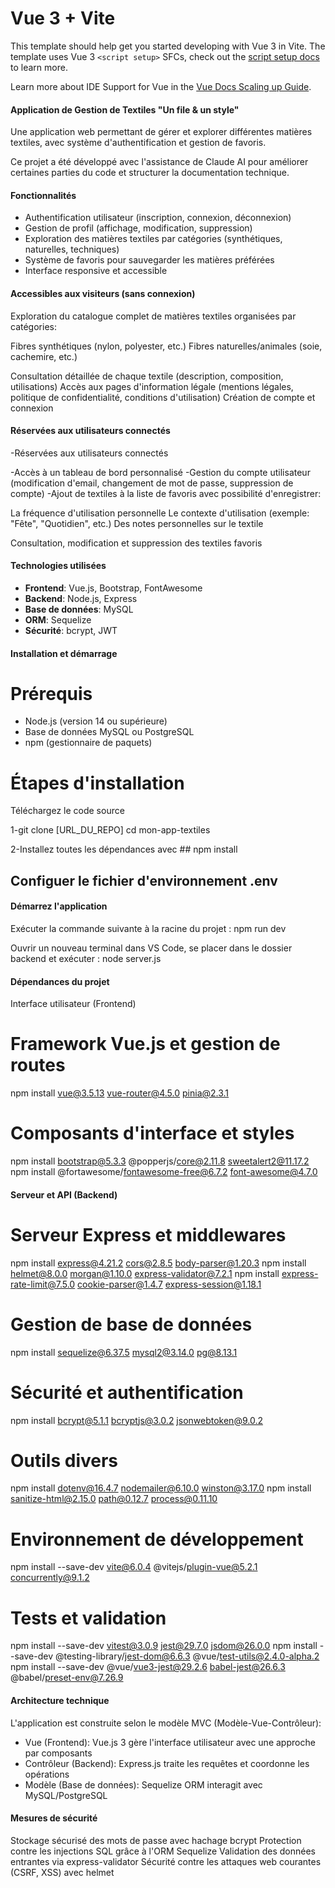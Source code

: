 # Vue 3 + Vite

This template should help get you started developing with Vue 3 in Vite. The template uses Vue 3 `<script setup>` SFCs, check out the [script setup docs](https://v3.vuejs.org/api/sfc-script-setup.html#sfc-script-setup) to learn more.

Learn more about IDE Support for Vue in the [Vue Docs Scaling up Guide](https://vuejs.org/guide/scaling-up/tooling.html#ide-support).


#### Application de Gestion de Textiles "Un file & un style"

Une application web permettant de gérer et explorer différentes matières textiles, avec système d'authentification et gestion de favoris.

Ce projet a été développé avec l'assistance de Claude AI pour améliorer certaines parties du code et structurer la documentation technique.

#### Fonctionnalités

- Authentification utilisateur (inscription, connexion, déconnexion)
- Gestion de profil (affichage, modification, suppression)
- Exploration des matières textiles par catégories (synthétiques, naturelles, techniques)
- Système de favoris pour sauvegarder les matières préférées
- Interface responsive et accessible

#### Accessibles aux visiteurs (sans connexion)

Exploration du catalogue complet de matières textiles organisées par catégories:

Fibres synthétiques (nylon, polyester, etc.)
Fibres naturelles/animales (soie, cachemire, etc.)


Consultation détaillée de chaque textile (description, composition, utilisations)
Accès aux pages d'information légale (mentions légales, politique de confidentialité, conditions d'utilisation)
Création de compte et connexion


#### Réservées aux utilisateurs connectés

-Réservées aux utilisateurs connectés

-Accès à un tableau de bord personnalisé
-Gestion du compte utilisateur (modification d'email, changement de mot de passe, suppression de compte)
-Ajout de textiles à la liste de favoris avec possibilité d'enregistrer:

La fréquence d'utilisation personnelle
Le contexte d'utilisation (exemple: "Fête", "Quotidien", etc.)
Des notes personnelles sur le textile

Consultation, modification et suppression des textiles favoris


#### Technologies utilisées

- **Frontend**: Vue.js, Bootstrap, FontAwesome
- **Backend**: Node.js, Express
- **Base de données**: MySQL
- **ORM**: Sequelize
- **Sécurité**: bcrypt, JWT

#### Installation et démarrage

# Prérequis

- Node.js (version 14 ou supérieure)
- Base de données MySQL ou PostgreSQL
- npm (gestionnaire de paquets)

# Étapes d'installation

Téléchargez le code source

1-git clone [URL_DU_REPO]
cd mon-app-textiles

2-Installez toutes les dépendances avec ## npm install


## Configuer le fichier d'environnement .env 

#### Démarrez l'application
Exécuter la commande suivante à la racine du projet : npm run dev 

Ouvrir un nouveau terminal dans VS Code, se placer dans le dossier backend et exécuter : node server.js


#### Dépendances du projet
Interface utilisateur (Frontend)

# Framework Vue.js et gestion de routes
npm install vue@3.5.13 vue-router@4.5.0 pinia@2.3.1

# Composants d'interface et styles
npm install bootstrap@5.3.3 @popperjs/core@2.11.8 sweetalert2@11.17.2
npm install @fortawesome/fontawesome-free@6.7.2 font-awesome@4.7.0

#### Serveur et API (Backend)
# Serveur Express et middlewares
npm install express@4.21.2 cors@2.8.5 body-parser@1.20.3 
npm install helmet@8.0.0 morgan@1.10.0 express-validator@7.2.1
npm install express-rate-limit@7.5.0 cookie-parser@1.4.7 express-session@1.18.1

# Gestion de base de données
npm install sequelize@6.37.5 mysql2@3.14.0 pg@8.13.1

# Sécurité et authentification
npm install bcrypt@5.1.1 bcryptjs@3.0.2 jsonwebtoken@9.0.2

# Outils divers
npm install dotenv@16.4.7 nodemailer@6.10.0 winston@3.17.0
npm install sanitize-html@2.15.0 path@0.12.7 process@0.11.10



# Environnement de développement
npm install --save-dev vite@6.0.4 @vitejs/plugin-vue@5.2.1 concurrently@9.1.2

# Tests et validation
npm install --save-dev vitest@3.0.9 jest@29.7.0 jsdom@26.0.0
npm install --save-dev @testing-library/jest-dom@6.6.3 @vue/test-utils@2.4.0-alpha.2
npm install --save-dev @vue/vue3-jest@29.2.6 babel-jest@26.6.3 @babel/preset-env@7.26.9


#### Architecture technique
L'application est construite selon le modèle MVC (Modèle-Vue-Contrôleur):

- Vue (Frontend): Vue.js 3 gère l'interface utilisateur avec une approche par composants
- Contrôleur (Backend): Express.js traite les requêtes et coordonne les opérations
- Modèle (Base de données): Sequelize ORM interagit avec MySQL/PostgreSQL

#### Mesures de sécurité

Stockage sécurisé des mots de passe avec hachage bcrypt
Protection contre les injections SQL grâce à l'ORM Sequelize
Validation des données entrantes via express-validator
Sécurité contre les attaques web courantes (CSRF, XSS) avec helmet

